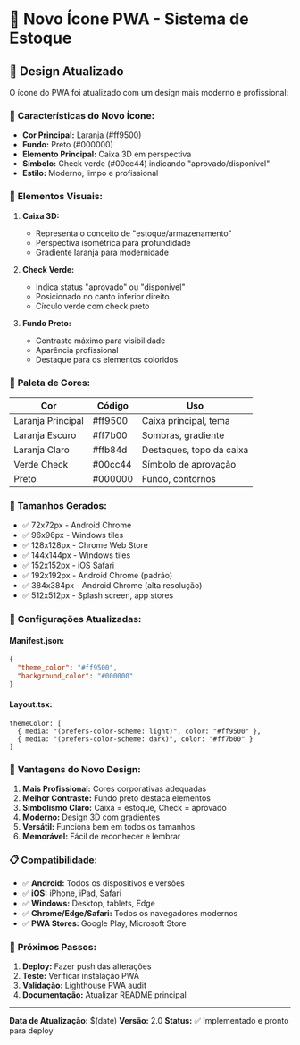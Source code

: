 # 🎨 Novo Ícone PWA - Sistema de Estoque

## 📱 Design Atualizado

O ícone do PWA foi atualizado com um design mais moderno e profissional:

### 🎯 **Características do Novo Ícone:**

- **Cor Principal:** Laranja (#ff9500)
- **Fundo:** Preto (#000000) 
- **Elemento Principal:** Caixa 3D em perspectiva
- **Símbolo:** Check verde (#00cc44) indicando "aprovado/disponível"
- **Estilo:** Moderno, limpo e profissional

### 📐 **Elementos Visuais:**

1. **Caixa 3D:**
   - Representa o conceito de "estoque/armazenamento"
   - Perspectiva isométrica para profundidade
   - Gradiente laranja para modernidade

2. **Check Verde:**
   - Indica status "aprovado" ou "disponível"
   - Posicionado no canto inferior direito
   - Círculo verde com check preto

3. **Fundo Preto:**
   - Contraste máximo para visibilidade
   - Aparência profissional
   - Destaque para os elementos coloridos

### 🎨 **Paleta de Cores:**

| Cor | Código | Uso |
|-----|--------|-----|
| Laranja Principal | #ff9500 | Caixa principal, tema |
| Laranja Escuro | #ff7b00 | Sombras, gradiente |
| Laranja Claro | #ffb84d | Destaques, topo da caixa |
| Verde Check | #00cc44 | Símbolo de aprovação |
| Preto | #000000 | Fundo, contornos |

### 📱 **Tamanhos Gerados:**

- ✅ 72x72px - Android Chrome
- ✅ 96x96px - Windows tiles
- ✅ 128x128px - Chrome Web Store
- ✅ 144x144px - Windows tiles
- ✅ 152x152px - iOS Safari
- ✅ 192x192px - Android Chrome (padrão)
- ✅ 384x384px - Android Chrome (alta resolução)
- ✅ 512x512px - Splash screen, app stores

### 🔧 **Configurações Atualizadas:**

#### Manifest.json:
```json
{
  "theme_color": "#ff9500",
  "background_color": "#000000"
}
```

#### Layout.tsx:
```tsx
themeColor: [
  { media: "(prefers-color-scheme: light)", color: "#ff9500" },
  { media: "(prefers-color-scheme: dark)", color: "#ff7b00" }
]
```

### 🎯 **Vantagens do Novo Design:**

1. **Mais Profissional:** Cores corporativas adequadas
2. **Melhor Contraste:** Fundo preto destaca elementos
3. **Simbolismo Claro:** Caixa = estoque, Check = aprovado
4. **Moderno:** Design 3D com gradientes
5. **Versátil:** Funciona bem em todos os tamanhos
6. **Memorável:** Fácil de reconhecer e lembrar

### 📋 **Compatibilidade:**

- ✅ **Android:** Todos os dispositivos e versões
- ✅ **iOS:** iPhone, iPad, Safari
- ✅ **Windows:** Desktop, tablets, Edge
- ✅ **Chrome/Edge/Safari:** Todos os navegadores modernos
- ✅ **PWA Stores:** Google Play, Microsoft Store

### 🚀 **Próximos Passos:**

1. **Deploy:** Fazer push das alterações
2. **Teste:** Verificar instalação PWA
3. **Validação:** Lighthouse PWA audit
4. **Documentação:** Atualizar README principal

---

**Data de Atualização:** $(date)
**Versão:** 2.0
**Status:** ✅ Implementado e pronto para deploy